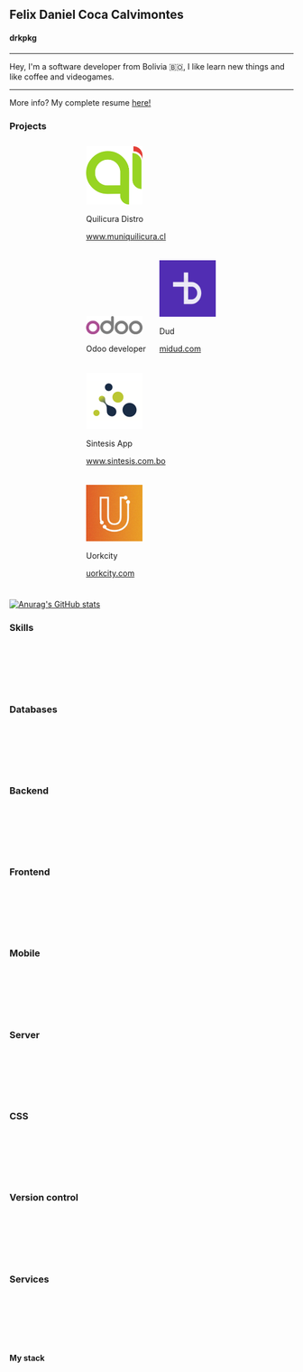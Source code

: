 <link rel="stylesheet" href="https://cdn.jsdelivr.net/gh/devicons/devicon@v2.12.0/devicon.min.css">

## Felix Daniel Coca Calvimontes
#### drkpkg

---

Hey, I'm a software developer from Bolivia 🇧🇴, I like learn new things and like coffee and videogames.

---

More info? My complete resume [here!](https://docs.google.com/document/d/165GVJKzdiyfHtffTyA29_LN2mrNM2pKTpYmqg_kvqW0/export?format=pdf)

### Projects

<div style="display: block;
  margin-left: auto;
  margin-right: auto;
  width:50%;">
  <div id="quilicura" style="display: inline-block; margin: 10px;">
    <img src="images/quilicura.png" alt="Quilicura" style="width:100px;" width="100"/>
    <p>Quilicura Distro</p>
    <p><a href="https://www.muniquilicura.cl" target="blank" width="100">www.muniquilicura.cl</a></p>
  </div>
  <div id="odoo" style="display: inline-block; margin: 10px;">
    <img src="images/odoo.png" alt="Quilicura" style="width:100px;" width="100"/>
    <p>Odoo developer</p>
  </div>
  <div id="dud" style="display: inline-block; margin: 10px;">
    <img src="images/dud.JPG" alt="Dud" style="width:100px;" width="100"/>
    <p>Dud</p>
    <p><a href="https://midud.com/" target="blank">midud.com</a></p>
  </div>
  <div id="sintesis" style="display: inline-block; margin: 10px;">
    <img src="images/sintesis.png" alt="Sintesis" style="width:100px;" width="100"/>
    <p>Sintesis App</p>
    <p><a href="https://www.sintesis.com.bo/" target="blank">www.sintesis.com.bo</a></p>
  </div>
  <div id="uorkcity" style="display: inline-block; margin: 10px;">
    <img src="images/uorkcity.jpg" alt="Uorkcity" style="width:100px;" width="100"/>
    <p>Uorkcity</p>
    <p><a href="https://uorkcity.com/" target="blank">uorkcity.com</a></p>
  </div>
</div>


[![Anurag's GitHub stats](https://github-readme-stats.vercel.app/api?username=drkpkg)](https://github.com/drkpkg/github-readme-stats)


### Skills
<div style="display: block;
  margin-left: auto;
  margin-right: auto;
  width:50%;">
<i class="devicon-java-plain-wordmark" style="font-size: 5.00em; margin: 3px;"></i>
<i class="devicon-ruby-plain-wordmark" style="font-size: 5.00em; margin: 3px"></i>
<i class="devicon-python-plain-wordmark" style="font-size: 5.00em; margin: 3px"></i>
<i class="devicon-javascript-plain" style="font-size: 5.00em; margin: 3px"></i>
<i class="devicon-dart-plain-wordmark" style="font-size: 5.00em; margin: 3px"></i>
<i class="devicon-csharp-plain-wordmark" style="font-size: 5.00em; margin: 3px"></i>
<i class="devicon-typescript-plain" style="font-size: 5.00em; margin: 3px"></i>
</div>

### Databases 

<div style="display: block;
  margin-left: auto;
  margin-right: auto;
  width: 50%;">
<i class="devicon-postgresql-plain-wordmark" style="font-size: 5.00em; margin: 3px;"></i>
<i class="devicon-mysql-plain-wordmark" style="font-size: 5.00em; margin: 3px;"></i>
<i class="devicon-mongodb-plain-wordmark" style="font-size: 5.00em; margin: 3px;"></i>
<i class="devicon-firebase-plain-wordmark" style="font-size: 5.00em; margin: 3px;"></i>
</div>

### Backend

<div style="display: block;
  margin-left: auto;
  margin-right: auto;
  width: 50%;">
<i class="devicon-rails-plain-wordmark" style="font-size: 5.00em; margin: 3px;"></i>
<i class="devicon-spring-plain-wordmark" style="font-size: 5.00em; margin: 3px;"></i>
<i class="devicon-django-plain-wordmark" style="font-size: 5.00em; margin: 3px;"></i>
<i class="devicon-flask-plain-wordmark" style="font-size: 5.00em; margin: 3px;"></i>
</div>

### Frontend

<div style="display: block;
  margin-left: auto;
  margin-right: auto;
  width: 50%;">
<i class="devicon-react-plain" style="font-size: 5.00em; margin: 3px;"></i>
<i class="devicon-jquery-plain" style="font-size: 5.00em; margin: 3px;"></i> 
<i class="devicon-html5-plain" style="font-size: 5.00em; margin: 3px;"></i> 
</div>

### Mobile
<div style="display: block;
  margin-left: auto;
  margin-right: auto;
  width:50%;">
<i class="devicon-flutter-plain" style="font-size: 5.00em; margin: 3px;"></i>
</div>

### Server

<div style="display: block;
  margin-left: auto;
  margin-right: auto;
  width:50%;">
<i class="devicon-nginx-plain" style="font-size: 5.00em; margin: 3px;"></i>
<i class="devicon-apache-plain" style="font-size: 5.00em; margin: 3px;"></i>
</div>

### CSS

<div style="display: block;
  margin-left: auto;
  margin-right: auto;
  width:50%;">
<i class="devicon-bootstrap-plain" style="font-size: 5.00em; margin: 3px;"></i>
<i class="devicon-foundation-plain" style="font-size: 5.00em; margin: 3px;"></i>
<i class="devicon-tailwindcss-original-wordmark" style="font-size: 5.00em; margin: 3px;"></i>
</div>

### Version control

<div style="display: block;
  margin-left: auto;
  margin-right: auto;
  width:50%;">
<i class="devicon-git-plain" style="font-size: 5.00em; margin: 3px;"></i>
<i class="devicon-bitbucket-original" style="font-size: 5.00em; margin: 3px;"></i>
<i class="devicon-github-original" style="font-size: 5.00em; margin: 3px;"></i>
<i class="devicon-gitlab-plain" style="font-size: 5.00em; margin: 3px;"></i>
</div>

### Services

<div style="display: block;
  margin-left: auto;
  margin-right: auto;
  width:50%;">
<i class="devicon-digitalocean-plain" style="font-size: 5.00em; margin: 3px;"></i>
<i class="devicon-linode-plain" style="font-size: 5.00em; margin: 3px;"></i>
<i class="devicon-heroku-plain" style="font-size: 5.00em; margin: 3px;"></i>
<i class="devicon-amazonwebservices-original" style="font-size: 5.00em; margin: 3px;"></i>
</div>

#### My stack

<div style="display: block;
  margin-left: auto;
  margin-right: auto;
  width:50%;">
<i class="devicon-ubuntu-plain" style="font-size: 5.00em; margin: 3px;"></i>
<i class="devicon-yarn-plain" style="font-size: 5.00em; margin: 3px;"></i>
<i class="devicon-npm-original-wordmark" style="font-size: 5.00em; margin: 3px;"></i>
<i class="devicon-docker-plain" style="font-size: 5.00em; margin: 3px;"></i>
<i class="devicon-jetbrains-plain" style="font-size: 5.00em; margin: 3px;"></i>
</div>
